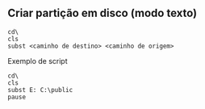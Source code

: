 ## Criar partição em disco (modo texto)

```
cd\
cls
subst <caminho de destino> <caminho de origem>
```

Exemplo de script
```
cd\
cls
subst E: C:\public
pause
```
